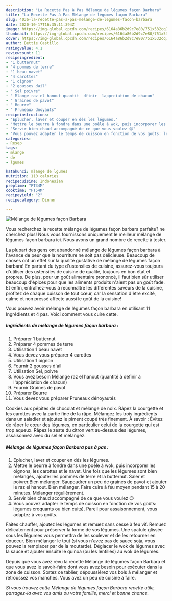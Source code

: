 ```yaml
---
description: "La Recette Pas à Pas Mélange de légumes façon Barbara"
title: "La Recette Pas à Pas Mélange de légumes façon Barbara"
slug: 4036-la-recette-pas-a-pas-melange-de-legumes-facon-barbara
date: 2020-10-17T16:35:11.394Z
image: https://img-global.cpcdn.com/recipes/6164a86b2d9c7e80/751x532cq70/melange-de-legumes-facon-barbara-photo-principale-de-la-recette.jpg
thumbnail: https://img-global.cpcdn.com/recipes/6164a86b2d9c7e80/751x532cq70/melange-de-legumes-facon-barbara-photo-principale-de-la-recette.jpg
cover: https://img-global.cpcdn.com/recipes/6164a86b2d9c7e80/751x532cq70/melange-de-legumes-facon-barbara-photo-principale-de-la-recette.jpg
author: Bettie Castillo
ratingvalue: 4.1
reviewcount: 11
recipeingredient:
- "1 butternut"
- "4 pommes de terre"
- "1 beau navet"
- "4 carottes"
- "1 oignon"
- "2 gousses dail"
- " Sel poivre"
- " Mlange raz el hanout quantit  dfinir  lapprciation de chacun"
- " Graines de pavot"
- " Beurre"
- " Pruneaux dnoyauts"
recipeinstructions:
- "Eplucher, laver et couper en dés les légumes."
- "Mettre le beurre à fondre dans une poêle à wok, puis incorporer les oignons, les carottes et le navet. Une fois que les légumes sont bien mélangés, ajouter les pommes de terre et la butternut. Saler et poivrer.Bien mélanger. Saupoudrer un peu de graines de pavot et ajouter le raz el hanout. Bien mélanger. Faire cuire à feu moyen pendant 15 à 20 minutes. Mélanger régulièrement."
- "Servir bien chaud accompagné de ce que vous voulez 😉"
- "Vous pouvez adapter le temps de cuisson en fonction de vos goûts: légumes croquants ou bien cuits). Pareil pour assaisonnement, vous adaptez à vos goûts."
categories:
- Resep
tags:
- mlange
- de
- lgumes

katakunci: mlange de lgumes 
nutrition: 110 calories
recipecuisine: Indonesian
preptime: "PT34M"
cooktime: "PT54M"
recipeyield: "2"
recipecategory: Dinner

---
```



![Mélange de légumes façon Barbara](https://img-global.cpcdn.com/recipes/6164a86b2d9c7e80/751x532cq70/melange-de-legumes-facon-barbara-photo-principale-de-la-recette.jpg)

Vous recherchez la recette mélange de légumes façon barbara parfaite? ne cherchez plus! Nous vous fournissons uniquement le meilleur mélange de légumes façon barbara ici. Nous avons un grand nombre de recette à tester.

La plupart des gens ont abandonné mélange de légumes façon barbara à l'avance de peur que la nourriture ne soit pas délicieuse. Beaucoup de choses ont un effet sur la qualité gustative de mélange de légumes façon barbara! En partant du type d'ustensiles de cuisine, assurez-vous toujours d'utiliser des ustensiles de cuisine de qualité, toujours en bon état et propres. De plus, pour un goût alimentaire prononcé, il faut bien sûr utiliser beaucoup d'épices pour que les aliments produits n'aient pas un goût fade. Et enfin, entraînez-vous à reconnaître les différentes saveurs de la cuisine, profitez de chaque cuisson de tout cœur, car la sensation d'être excité, calme et non pressé affecte aussi le goût de la cuisine!

<!--inarticleads1-->

Vous pouvez avoir mélange de légumes façon barbara en utilisant 11 Ingrédients et 4 pas. Voici comment vous cuire cette.

##### Ingrédients de mélange de légumes façon barbara :

1. Préparer 1 butternut
1. Préparer 4 pommes de terre
1. Utilisation 1 beau navet
1. Vous devez vous préparer 4 carottes
1. Utilisation 1 oignon
1. Fournir 2 gousses d&#39;ail
1. Utilisation  Sel, poivre
1. Vous avez besoin  Mélange raz el hanout (quantité à définir à l&#39;appréciation de chacun)
1. Fournir  Graines de pavot
1. Préparer  Beurre
1. Vous devez vous préparer  Pruneaux dénoyautés


Cookies aux pépites de chocolat et mélange de noix. Râpez la courgette et les carottes avec la partie fine de la râpe. Mélangez les trois ingrédients dans un saladier et ajoutez le piment coupé très finement. À savoir : Évitez de râper le cœur des légumes, en particulier celui de la courgette qui est trop aqueux. Râpez le zeste du citron vert au-dessus des légumes, assaisonnez avec du sel et mélangez. 

<!--inarticleads2-->

##### Mélange de légumes façon Barbara pas à pas :

1. Eplucher, laver et couper en dés les légumes.
1. Mettre le beurre à fondre dans une poêle à wok, puis incorporer les oignons, les carottes et le navet. Une fois que les légumes sont bien mélangés, ajouter les pommes de terre et la butternut. Saler et poivrer.Bien mélanger. Saupoudrer un peu de graines de pavot et ajouter le raz el hanout. Bien mélanger. Faire cuire à feu moyen pendant 15 à 20 minutes. Mélanger régulièrement.
1. Servir bien chaud accompagné de ce que vous voulez 😉
1. Vous pouvez adapter le temps de cuisson en fonction de vos goûts: légumes croquants ou bien cuits). Pareil pour assaisonnement, vous adaptez à vos goûts.


Faites chauffer, ajoutez les légumes et remuez sans cesse à feu vif. Remuez délicatement pour préserver la forme de vos légumes. Une spatule glissée sous les légumes vous permettra de les soulever et de les retourner en douceur. Bien mélanger le tout (si vous n&#39;avez pas de sauce soja, vous pouvez la remplacer par de la moutarde). Déglacer le wok de légumes avec la sauce et ajouter ensuite le quinoa (ou les lentilles) au wok de légumes. 

<!--inarticleads1-->

<p>
Depuis que vous avez revu la recette Mélange de légumes façon Barbara et que vous avez le savoir-faire dont vous avez besoin pour exécuter dans la zone de cuisson. Sortez ce tablier, dépoussiérez vos bols à mélanger et retroussez vos manches. Vous avez un peu de cuisine à faire.
</p>

<p>
<i>Si vous trouvez cette Mélange de légumes façon Barbara recette utile, partagez-la avec vos amis ou votre famille, merci et bonne chance.</i>
</p>
